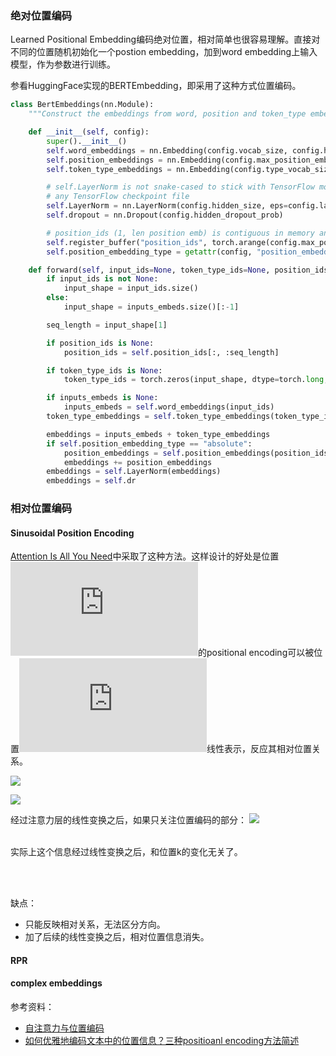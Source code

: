 ### 绝对位置编码
Learned Positional Embedding编码绝对位置，相对简单也很容易理解。直接对不同的位置随机初始化一个postion embedding，加到word embedding上输入模型，作为参数进行训练。

参看HuggingFace实现的BERTEmbedding，即采用了这种方式位置编码。

``` python 
class BertEmbeddings(nn.Module):
    """Construct the embeddings from word, position and token_type embeddings."""

    def __init__(self, config):
        super().__init__()
        self.word_embeddings = nn.Embedding(config.vocab_size, config.hidden_size, padding_idx=config.pad_token_id)
        self.position_embeddings = nn.Embedding(config.max_position_embeddings, config.hidden_size)
        self.token_type_embeddings = nn.Embedding(config.type_vocab_size, config.hidden_size)

        # self.LayerNorm is not snake-cased to stick with TensorFlow model variable name and be able to load
        # any TensorFlow checkpoint file
        self.LayerNorm = nn.LayerNorm(config.hidden_size, eps=config.layer_norm_eps)
        self.dropout = nn.Dropout(config.hidden_dropout_prob)

        # position_ids (1, len position emb) is contiguous in memory and exported when serialized
        self.register_buffer("position_ids", torch.arange(config.max_position_embeddings).expand((1, -1)))
        self.position_embedding_type = getattr(config, "position_embedding_type", "absolute")

    def forward(self, input_ids=None, token_type_ids=None, position_ids=None, inputs_embeds=None):
        if input_ids is not None:
            input_shape = input_ids.size()
        else:
            input_shape = inputs_embeds.size()[:-1]

        seq_length = input_shape[1]

        if position_ids is None:
            position_ids = self.position_ids[:, :seq_length]

        if token_type_ids is None:
            token_type_ids = torch.zeros(input_shape, dtype=torch.long, device=self.position_ids.device)

        if inputs_embeds is None:
            inputs_embeds = self.word_embeddings(input_ids)
        token_type_embeddings = self.token_type_embeddings(token_type_ids)

        embeddings = inputs_embeds + token_type_embeddings
        if self.position_embedding_type == "absolute":
            position_embeddings = self.position_embeddings(position_ids)
            embeddings += position_embeddings
        embeddings = self.LayerNorm(embeddings)
        embeddings = self.dr
```

### 相对位置编码

#### Sinusoidal Position Encoding

[Attention Is All You Need](https://arxiv.org/pdf/1706.03762.pdf)中采取了这种方法。这样设计的好处是位置![](https://latex.codecogs.com/svg.latex?pos+k)的positional encoding可以被位置![](https://latex.codecogs.com/svg.latex?pos)线性表示，反应其相对位置关系。

![](https://latex.codecogs.com/svg.latex?{PE(pos,2i)=sin(pos/10000^{2i/d_{model}})}) 

![](https://latex.codecogs.com/svg.latex?{PE(pos,2i+1)=cos(pos/10000^{2i/d_{model}})}) 

经过注意力层的线性变换之后，如果只关注位置编码的部分：
![](https://latex.codecogs.com/svg.latex?{PE_{pos}^{T}W_{q}^{T}W_{k}PE_{pos+k}}) 

<br/>
实际上这个信息经过线性变换之后，和位置k的变化无关了。

<br/> <br/>

缺点：
* 只能反映相对关系，无法区分方向。
* 加了后续的线性变换之后，相对位置信息消失。

#### RPR

#### complex embeddings 

参考资料：
* [自注意力与位置编码](https://zhuanlan.zhihu.com/p/57732839)
* [如何优雅地编码文本中的位置信息？三种positioanl encoding方法简述](https://mp.weixin.qq.com/s/ENpXBYQ4hfdTLSXBIoF00Q)